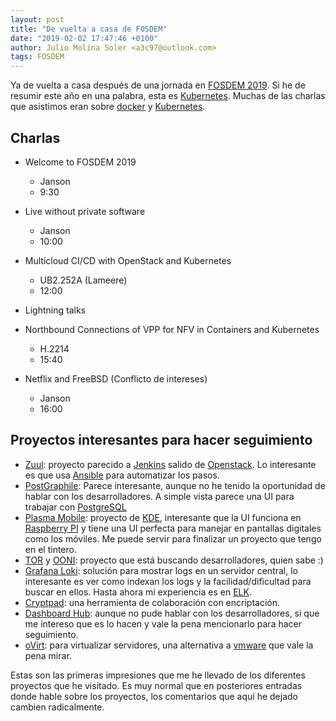 ```yaml
---
layout: post
title: "De vuelta a casa de FOSDEM"
date: "2019-02-02 17:47:46 +0100"
author: Julio Molina Soler <a3c97@outlook.com>
tags: FOSDEM
---
```


Ya de vuelta a casa después de una jornada en [FOSDEM 2019](https://fosdem.org/2019/). Si he de resumir este año en una palabra, esta es [Kubernetes](https://kubernetes.io/). Muchas de las charlas que asistimos eran sobre [docker](https://www.docker.com/) y [Kubernetes](https://kubernetes.io/).

## Charlas

* Welcome to FOSDEM 2019
  - Janson
  - 9:30
* Live without private software
  - Janson
  - 10:00
* Multicloud CI/CD with OpenStack and Kubernetes
  - UB2.252A (Lameere)
  - 12:00
* Lightning talks

* Northbound Connections of VPP for NFV in Containers and Kubernetes
    - H.2214
    - 15:40
* Netflix and FreeBSD (Conflicto de intereses)
    - Janson
    - 16:00

## Proyectos interesantes para hacer seguimiento
- [Zuul](https://zuul-ci.org/docs/zuul/): proyecto parecido a [Jenkins](https://jenkins.io/) salido de [Openstack](https://www.openstack.org/). Lo interesante es que usa [Ansible](https://www.ansible.com/) para automatizar los pasos.
- [PostGraphile](https://www.graphile.org/postgraphile/): Parece interesante, aunque no he tenido la oportunidad de hablar con los desarrolladores. A simple vista parece una UI para trabajar con [PostgreSQL](https://www.postgresql.org/)
- [Plasma Mobile](https://www.plasma-mobile.org/): proyecto de [KDE](https://www.kde.org), interesante que la UI funciona en [Raspberry PI](https://www.raspberrypi.org/) y tiene una UI perfecta para manejar en pantallas digitales como los móviles. Me puede servir para finalizar un proyecto que tengo en el tintero.
- [TOR](https://www.torproject.org/) y [OONI](https://ooni.torproject.org/): proyecto que está buscando desarrolladores, quien sabe :)
- [Grafana Loki](https://grafana.com/loki): solución para mostrar logs en un servidor central, lo interesante es ver como indexan los logs y la facilidad/dificultad para buscar en ellos. Hasta ahora mi experiencia es en [ELK](https://www.elastic.co/elk-stack).
- [Cryptpad](https://cryptpad.fr/): una herramienta de colaboración con encriptación.
- [Dashboard Hub](https://dashboardhub.io/): aunque no pude hablar con los desarrolladores, si que me intereso que es lo hacen y vale la pena mencionarlo para hacer seguimiento.
- [oVirt](https://www.ovirt.org/): para virtualizar servidores, una alternativa a [vmware](https://www.vmware.com/) que vale la pena mirar.

Estas son las primeras impresiones que me he llevado de los diferentes proyectos que he visitado. Es muy normal que en posteriores entradas donde hable sobre los proyectos, los comentarios que aquí he dejado cambien radicalmente.
